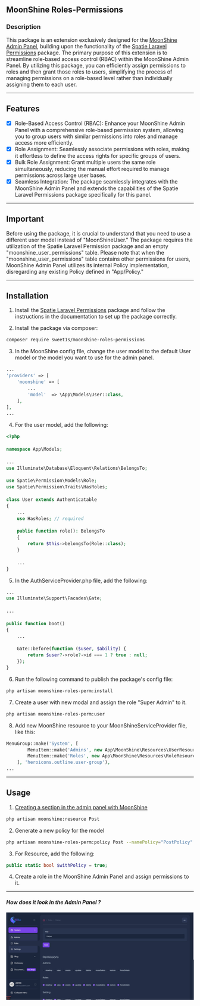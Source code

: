 ## MoonShine Roles-Permissions

### Description

This package is an extension exclusively designed for the [MoonShine Admin Panel](https://github.com/moonshine-software/moonshine), building upon the functionality of the [Spatie Laravel Permissions](https://github.com/spatie/laravel-permission) package. The primary purpose of this extension is to streamline role-based access control (RBAC) within the MoonShine Admin Panel. By utilizing this package, you can efficiently assign permissions to roles and then grant those roles to users, simplifying the process of managing permissions on a role-based level rather than individually assigning them to each user.

---

## Features

- [x] Role-Based Access Control (RBAC): Enhance your MoonShine Admin Panel with a comprehensive role-based permission system, allowing you to group users with similar permissions into roles and manage access more efficiently.
- [x] Role Assignment: Seamlessly associate permissions with roles, making it effortless to define the access rights for specific groups of users.
- [X] Bulk Role Assignment: Grant multiple users the same role simultaneously, reducing the manual effort required to manage permissions across large user bases.
- [x] Seamless Integration: The package seamlessly integrates with the MoonShine Admin Panel and extends the capabilities of the Spatie Laravel Permissions package specifically for this panel.

---

## Important

Before using the package, it is crucial to understand that you need to use a different user model instead of "MoonShineUser." The package requires the utilization of the Spatie Laravel Permission package and an empty "moonshine_user_permissions" table. Please note that when the "moonshine_user_permissions" table contains other permissions for users, MoonShine Admin Panel utilizes its internal Policy implementation, disregarding any existing Policy defined in "App/Policy."

---

## Installation

1. Install the [Spatie Laravel Permissions](https://github.com/spatie/laravel-permission) package and follow the instructions in the documentation to set up the package correctly.

2. Install the package via composer:

```bash
composer require sweet1s/moonshine-roles-permissions
```
3. In the MoonShine config file, change the user model to the default User model or the model you want to use for the admin panel.

```PHP
...
'providers' => [
    'moonshine' => [
        ...
        'model'  => \App\Models\User::class,
    ],
],
...
```
4. For the user model, add the following:

```PHP
<?php

namespace App\Models;

...
use Illuminate\Database\Eloquent\Relations\BelongsTo;

use Spatie\Permission\Models\Role;
use Spatie\Permission\Traits\HasRoles;

class User extends Authenticatable
{
    ...
    use HasRoles; // required

    public function role(): BelongsTo
    {
        return $this->belongsTo(Role::class);
    }

    ...
}
```

5. In the AuthServiceProvider.php file, add the following:

```PHP
...
use Illuminate\Support\Facades\Gate;

...

public function boot()
{
    ...

    Gate::before(function ($user, $ability) {
        return $user?->role?->id === 1 ? true : null;
    });
}
```

6. Run the following command to publish the package's config file:

```bash
php artisan moonshine-roles-perm:install
```
7. Create a user with new modal and assign the role "Super Admin" to it.

```bash
php artisan moonshine-roles-perm:user
```

8. Add new MoonShine resource to your MoonShineServiceProvider file, like this:

```PHP
MenuGroup::make('System', [
        MenuItem::make('Admins', new App\MoonShine\Resources\UserResource(), 'heroicons.outline.users'),
        MenuItem::make('Roles', new App\MoonShine\Resources\RoleResource(), 'heroicons.outline.shield-exclamation'),
    ], 'heroicons.outline.user-group'),
...
```
---
## Usage

1. [Creating a section in the admin panel with MoonShine](https://moonshine.cutcode.dev/section/resources-index?change-moonshine-locale=en)
```bash
php artisan moonshine:resource Post
```
2. Generate a new policy for the model
```bash
php artisan moonshine-roles-perm:policy Post --namePolicy="PostPolicy"
```
3. For Resource, add the following:

```PHP
public static bool $withPolicy = true;
```
4. Create a role in the MoonShine Admin Panel and assign permissions to it.

---

#### _How does it look in the Admin Panel ?_
![How does it look in the Admin Panel](./.docs/images/how-look-role.jpg)
